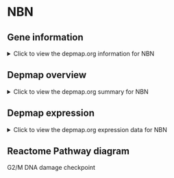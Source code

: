 <h1>NBN</h1>

<h2>Gene information</h2>
<details>
  <summary>Click to view the depmap.org information for NBN</summary>
  <iframe src="https://depmap.org/portal/gene/NBN?tab=about" style="border:none;width:100%;height:800px"></iframe>
</details>

<h2>Depmap overview</h2>
<details>
  <summary>Click to view the depmap.org summary for NBN</summary>
  <iframe src="https://depmap.org/portal/gene/NBN?tab=overview" style="border:none;width:100%;height:800px"></iframe>
</details>

<h2>Depmap expression</h2>
<details>
  <summary>Click to view the depmap.org expression data for NBN</summary>
  <iframe src="https://depmap.org/portal/gene/NBN?tab=characterization" style="border:none;width:100%;height:800px"></iframe>
</details>



<h2>Reactome Pathway diagram</h2>
G2/M DNA damage checkpoint
<div id="diagramHolder"></div>

<script>
    //Creating the Reactome Diagram widget
    //Take into account a proxy needs to be set up in your server side pointing to www.reactome.org
    function onReactomeDiagramReady(){  //This function is automatically called when the widget code is ready to be used
        var diagram = Reactome.Diagram.create({
            "placeHolder" : "diagramHolder",
            "width" : 900,
            "height" : 500
        });

        //Initialising it to the "Hemostasis" pathway
        diagram.loadDiagram("R-HSA-69473");

        //Adding different listeners

        diagram.onDiagramLoaded(function (loaded) {
            console.info("Loaded ", loaded);
            diagram.flagItems("BAD");
	    diagram.flagItems("Q92934");
            if (loaded == "R-HSA-69473") diagram.selectItem("R-HSA-69473");
        });

     }
</script>



